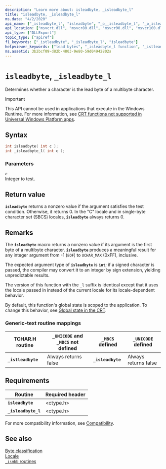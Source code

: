 ```yaml
---
description: "Learn more about: isleadbyte, _isleadbyte_l"
title: "isleadbyte, _isleadbyte_l"
ms.date: "4/2/2020"
api_name: ["_isleadbyte_l", "isleadbyte", "_o__isleadbyte_l", "_o_isleadbyte"]
api_location: ["msvcrt.dll", "msvcr80.dll", "msvcr90.dll", "msvcr100.dll", "msvcr100_clr0400.dll", "msvcr110.dll", "msvcr110_clr0400.dll", "msvcr120.dll", "msvcr120_clr0400.dll", "ucrtbase.dll", "api-ms-win-crt-string-l1-1-0.dll", "api-ms-win-crt-private-l1-1-0.dll"]
api_type: ["DLLExport"]
topic_type: ["apiref"]
f1_keywords: ["_istleadbyte", "_isleadbyte_l", "isleadbyte"]
helpviewer_keywords: ["lead bytes", "_isleadbyte_l function", "_istleadbyte function", "istleadbyte function", "isleadbyte function"]
ms.assetid: 3b2bcf09-d82b-4803-9e80-59d04942802a
---
```

# `isleadbyte`, `_isleadbyte_l`

Determines whether a character is the lead byte of a multibyte character.

> [!IMPORTANT]
> This API cannot be used in applications that execute in the Windows Runtime. For more information, see [CRT functions not supported in Universal Windows Platform apps](../../cppcx/crt-functions-not-supported-in-universal-windows-platform-apps.md).

## Syntax

```C
int isleadbyte( int c );
int _isleadbyte_l( int c );
```

### Parameters

*`c`*\
Integer to test.

## Return value

**`isleadbyte`** returns a nonzero value if the argument satisfies the test condition. Otherwise, it returns 0. In the "C" locale and in single-byte character set (SBCS) locales, **`isleadbyte`** always returns 0.

## Remarks

The **`isleadbyte`** macro returns a nonzero value if its argument is the first byte of a multibyte character. **`isleadbyte`** produces a meaningful result for any integer argument from -1 (`EOF`) to `UCHAR_MAX` (0xFF), inclusive.

The expected argument type of **`isleadbyte`** is **`int`**; if a signed character is passed, the compiler may convert it to an integer by sign extension, yielding unpredictable results.

The version of this function with the `_l` suffix is identical except that it uses the locale passed in instead of the current locale for its locale-dependent behavior.

By default, this function's global state is scoped to the application. To change this behavior, see [Global state in the CRT](../global-state.md).

### Generic-text routine mappings

| TCHAR.H routine | `_UNICODE` and `_MBCS` not defined | `_MBCS` defined | `_UNICODE` defined |
|---|---|---|---|
| **`_istleadbyte`** | Always returns false | **`_isleadbyte`** | Always returns false |

## Requirements

| Routine | Required header |
|---|---|
| **`isleadbyte`** | \<ctype.h> |
| **`_isleadbyte_l`** | \<ctype.h> |

For more compatibility information, see [Compatibility](../compatibility.md).

## See also

[Byte classification](../byte-classification.md)\
[Locale](../locale.md)\
[`_ismbb` routines](../ismbb-routines.md)
